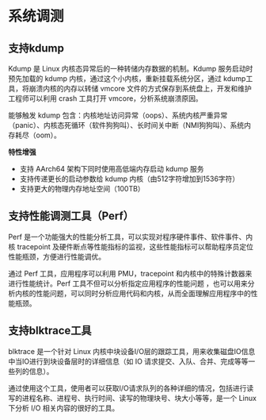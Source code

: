 # 系统调测<a name="ZH-CN_TOPIC_0185681964"></a>

## 支持kdump<a name="section109891661475"></a>

Kdump 是 Linux 内核态异常后的一种转储内存数据的机制。Kdump 服务启动时预先加载的 kdump 内核，通过这个小内核，重新挂载系统分区，通过 kdump工具，将崩溃内核的内存以转储 vmcore 文件的方式保存到系统盘上，开发和维护工程师可以利用 crash 工具打开 vmcore，分析系统崩溃原因。

能够触发 kdump 包含：内核地址访问异常（oops）、系统内核严重异常（panic）、内核态死循环（软件狗狗叫）、长时间关中断（NMI狗狗叫）、系统内存耗尽（oom）。

**特性增强**

-   支持 AArch64 架构下同时使用高低端内存启动 kdump 服务
-   支持传递更长的启动参数给 kdump 内核（由512字符增加到1536字符）
-   支持更大的物理内存地址空间（100TB）

## 支持性能调测工具（Perf）<a name="zh-cn_topic_0058462758_section1683960105444"></a>

Perf 是一个功能强大的性能分析工具，可以实现对程序硬件事件、软件事件、内核 tracepoint 及硬件断点等性能指标的监视，这些性能指标可以帮助程序员定位性能瓶颈，方便进行性能调优。

通过 Perf 工具，应用程序可以利用 PMU，tracepoint 和内核中的特殊计数器来进行性能统计。Perf 工具不但可以分析指定应用程序的性能问题 ，也可以用来分析内核的性能问题，可以同时分析应用代码和内核，从而全面理解应用程序中的性能瓶颈。

## 支持blktrace工具<a name="zh-cn_topic_0058462758_section16335343105444"></a>

blktrace 是一个针对 Linux 内核中块设备I/O层的跟踪工具，用来收集磁盘IO信息中当IO进行到块设备层时的详细信息（如 IO 请求提交、入队、合并、完成等等一些列的信息）。

通过使用这个工具，使用者可以获取I/O请求队列的各种详细的情况，包括进行读写的进程名称、进程号、执行时间、读写的物理块号、块大小等等，是一个 Linux下分析 I/O 相关内容的很好的工具。

